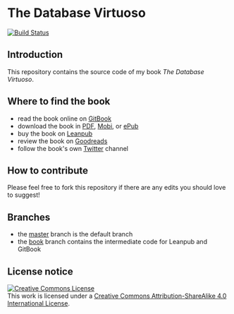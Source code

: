 # The Database Virtuoso

[![Build Status](https://travis-ci.org/robertoreale/dbvirtuoso.svg?branch=master)](https://travis-ci.org/robertoreale/dbvirtuoso)

## Introduction

This repository contains the source code of my book _The Database Virtuoso_.

## Where to find the book

* read the book online on [GitBook](https://robertoreale.gitbooks.io/dbvirtuoso)
* download the book in [PDF](https://legacy.gitbook.com/download/pdf/book/robertoreale/dbvirtuoso), [Mobi](https://legacy.gitbook.com/download/mobi/book/robertoreale/dbvirtuoso), or [ePub](https://legacy.gitbook.com/download/epub/book/robertoreale/dbvirtuoso)
* buy the book on [Leanpub](https://leanpub.com/dbvirtuoso)
* review the book on [Goodreads](https://www.goodreads.com/book/show/35640192-the-database-virtuoso)
* follow the book's own [Twitter](https://twitter.com/dbvirtuoso) channel

## How to contribute

Please feel free to fork this repository if there are any edits you should love to suggest!

## Branches

* the [master](https://github.com/robertoreale/dbvirtuoso) branch is the default branch
* the [book](https://github.com/robertoreale/dbvirtuoso/tree/book) branch contains the intermediate code for Leanpub and GitBook

## License notice

<a rel="license" href="http://creativecommons.org/licenses/by-sa/4.0/"><img alt="Creative Commons License" style="border-width:0" src="https://i.creativecommons.org/l/by-sa/4.0/88x31.png" /></a><br />This work is licensed under a <a rel="license" href="http://creativecommons.org/licenses/by-sa/4.0/">Creative Commons Attribution-ShareAlike 4.0 International License</a>.
